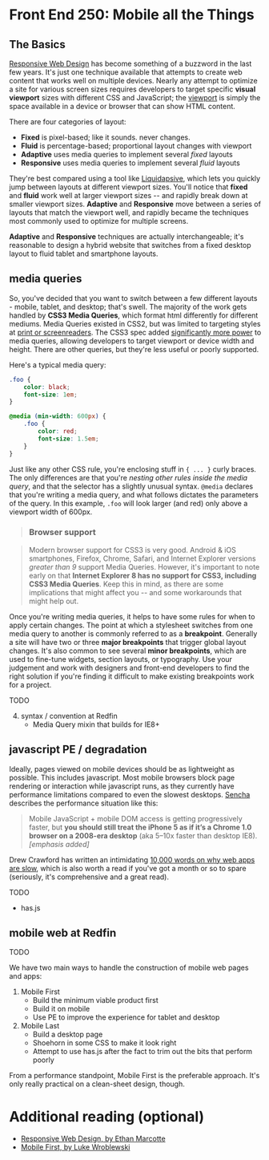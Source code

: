 # Front End 250: Mobile all the Things


## The Basics

[Responsive Web Design][rwd] has become something of a buzzword in the last few years. It's just one technique available that attempts to create web content that works well on multiple devices. Nearly any attempt to optimize a site for various screen sizes requires developers to target specific **visual viewport** sizes with different CSS and JavaScript; the [viewport][quirks-viewport] is simply the space available in a device or browser that can show HTML content.

There are four categories of layout:

* **Fixed** is pixel-based; like it sounds. never changes.
* **Fluid** is percentage-based; proportional layout changes with viewport
* **Adaptive** uses media queries to implement several *fixed* layouts
* **Responsive** uses media queries to implement several *fluid* layouts

They're best compared using a tool like [Liquidapsive](http://liquidapsive.com), which lets you quickly jump between layouts at different viewport sizes. You'll notice that **fixed** and **fluid** work well at larger viewport sizes -- and rapidly break down at smaller viewport sizes. **Adaptive** and **Responsive** move between a series of layouts that match the viewport well, and rapidly became the techniques most commonly used to optimize for multiple screens.

**Adaptive** and **Responsive** techniques are actually interchangeable; it's reasonable to design a hybrid website that switches from a fixed desktop layout to fluid tablet and smartphone layouts.


## media queries

So, you've decided that you want to switch between a few different layouts - mobile, tablet, and desktop; that's swell. The majority of the work gets handled by **CSS3 Media Queries**, which format html differently for different mediums. Media Queries existed in CSS2, but was limited to targeting styles at [print or screenreaders](http://www.w3.org/TR/CSS2/media.html). The CSS3 spec added [significantly more power](https://developer.mozilla.org/en-US/docs/Web/Guide/CSS/Media_queries) to media queries, allowing developers to target viewport or device width and height. There are other queries, but they're less useful or poorly supported.

Here's a typical media query:

````css
.foo {
	color: black;
	font-size: 1em;
}

@media (min-width: 600px) {
	.foo {
		color: red;
		font-size: 1.5em;
	}
}
````

Just like any other CSS rule, you're enclosing stuff in `{ ... }` curly braces. The only differences are that you're *nesting other rules inside the media query*, and that the selector has a slightly unusual syntax. `@media` declares that you're writing a media query, and what follows dictates the parameters of the query. In this example, `.foo` will look larger (and red) only above a viewport width of 600px.


> ### Browser support

> Modern browser support for CSS3 is very good. Android & iOS smartphones, Firefox, Chrome, Safari, and Internet Explorer versions *greater than 9* support Media Queries. However, it's important to note early on that **Internet Explorer 8 has no support for CSS3, including CSS3 Media Queries**. Keep this in mind, as there are some implications that might affect you -- and some workarounds that might help out.

Once you're writing media queries, it helps to have some rules for when to apply certain changes. The point at which a stylesheet switches from one media query to another is commonly referred to as a **breakpoint**. Generally a site will have two or three **major breakpoints** that trigger global layout changes. It's also common to see several **minor breakpoints**, which are used to fine-tune widgets, section layouts, or typography. Use your judgement and work with designers and front-end developers to find the right solution if you're finding it difficult to make existing breakpoints work for a project.


TODO

4. syntax / convention at Redfin
	* Media Query mixin that builds for IE8+


## javascript PE / degradation

Ideally, pages viewed on mobile devices should be as lightweight as possible. This includes javascript. Most mobile browsers block page rendering or interaction while javascript runs, as they currently have performance limitations compared to even the slowest desktops. [Sencha][sencha-perf] describes the performance situation like this:

> Mobile JavaScript + mobile DOM access is getting progressively faster, but **you should still treat the iPhone 5 as if it’s a Chrome 1.0 browser on a 2008-era desktop** (aka 5–10x faster than desktop IE8). *[emphasis added]*

Drew Crawford has written an intimidating [10,000 words on why web apps are slow][sealed], which is also worth a read if you've got a month or so to spare (seriously, it's comprehensive and a great read).

TODO

* has.js


## mobile web at Redfin

TODO

We have two main ways to handle the construction of mobile web pages and apps:

1. Mobile First
	* Build the minimum viable product first
	* Build it on mobile
	* Use PE to improve the experience for tablet and desktop
2. Mobile Last
	* Build a desktop page
	* Shoehorn in some CSS to make it look right
	* Attempt to use has.js after the fact to trim out the bits that perform poorly

From a performance standpoint, Mobile First is the preferable approach. It's only really practical on a clean-sheet design, though.


# Additional reading (optional)

* [Responsive Web Design, by Ethan Marcotte][abrw]
* [Mobile First, by Luke Wroblewski][abmf]


<!-- LINKS -->

 [sencha-perf]: http://www.sencha.com/blog/5-myths-about-mobile-web-performance/
 [sealed]: http://sealedabstract.com/rants/why-mobile-web-apps-are-slow/
 [rwd]: http://alistapart.com/article/responsive-web-design/
 [abrw]: http://www.abookapart.com/products/responsive-web-design
 [abmf]: http://www.abookapart.com/products/mobile-first
 [quirks-viewport]: http://www.quirksmode.org/mobile/viewports2.html